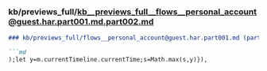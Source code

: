 ### kb/previews_full/kb__previews_full__flows__personal_account@guest.har.part001.md.part002.md

```md
### kb/previews_full/flows__personal_account@guest.har.part001.md (part 002)

```md
);let y=m.currentTimeline.currentTime;s=Math.max(s,y)}),
```

```

```
